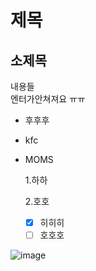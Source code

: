 # 제목
## 소제목
내용들 <br/>
엔터가안쳐져요 ㅠㅠ <br/>

* 후후후
* kfc
* MOMS

  1.하하

  
  2.호호

  - [x] 히히히
  - [ ] 호호호

![image](https://github.com/user-attachments/assets/e72d511b-fac1-4927-8f0f-9e84f5188693)

